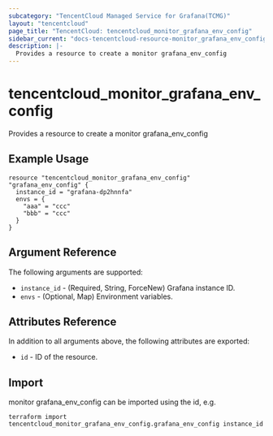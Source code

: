 ```yaml
---
subcategory: "TencentCloud Managed Service for Grafana(TCMG)"
layout: "tencentcloud"
page_title: "TencentCloud: tencentcloud_monitor_grafana_env_config"
sidebar_current: "docs-tencentcloud-resource-monitor_grafana_env_config"
description: |-
  Provides a resource to create a monitor grafana_env_config
---
```


# tencentcloud_monitor_grafana_env_config

Provides a resource to create a monitor grafana_env_config

## Example Usage

```hcl
resource "tencentcloud_monitor_grafana_env_config" "grafana_env_config" {
  instance_id = "grafana-dp2hnnfa"
  envs = {
    "aaa" = "ccc"
    "bbb" = "ccc"
  }
}
```

## Argument Reference

The following arguments are supported:

* `instance_id` - (Required, String, ForceNew) Grafana instance ID.
* `envs` - (Optional, Map) Environment variables.

## Attributes Reference

In addition to all arguments above, the following attributes are exported:

* `id` - ID of the resource.




## Import

monitor grafana_env_config can be imported using the id, e.g.

```
terraform import tencentcloud_monitor_grafana_env_config.grafana_env_config instance_id
```

